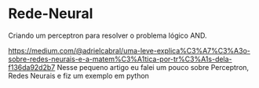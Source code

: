 # Rede-Neural
Criando um perceptron para resolver o problema lógico AND.

https://medium.com/@adrielcabral/uma-leve-explica%C3%A7%C3%A3o-sobre-redes-neurais-e-a-matem%C3%A1tica-por-tr%C3%A1s-dela-f136da92d2b7
Nesse pequeno artigo eu falei um pouco sobre Perceptron, Redes Neurais e fiz um exemplo em python
